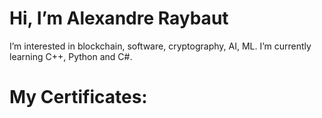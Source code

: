 # Hi, I’m Alexandre Raybaut
I’m interested in blockchain, software, cryptography, AI, ML.
I’m currently learning C++, Python and C#.

# My Certificates:



<!---
GlitchCyberWolK/GlitchCyberWolK is a ✨ special ✨ repository because its `README.md` (this file) appears on your GitHubhttps://github.com/GlitchCyberWolK/GlitchCyberWolK profile.
You can click the Preview link to take a look at your changes.
--->
